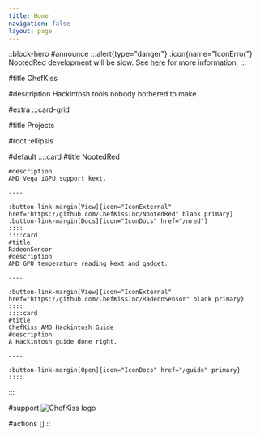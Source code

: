 ```yaml
---
title: Home
navigation: false
layout: page
---
```


::block-hero
#announce
:::alert{type="danger"}
:icon{name="IconError"} NootedRed development will be slow. See [here](/nred#whys-development-not-as-active-now) for more information.
:::

#title
ChefKiss

#description
Hackintosh tools nobody bothered to make

#extra
:::card-grid

#title
Projects

#root
:ellipsis

#default
    ::::card
    #title
    NootedRed

    #description
    AMD Vega iGPU support kext.

    ----

    :button-link-margin[View]{icon="IconExternal" href="https://github.com/ChefKissInc/NootedRed" blank primary}
    :button-link-margin[Docs]{icon="IconDocs" href="/nred"}
    ::::
    ::::card
    #title
    RadeonSensor
    #description
    AMD GPU temperature reading kext and gadget.

    ----

    :button-link-margin[View]{icon="IconExternal" href="https://github.com/ChefKissInc/RadeonSensor" blank primary}
    ::::
    ::::card
    #title
    ChefKiss AMD Hackintosh Guide
    #description
    A Hackintosh guide done right.

    ----

    :button-link-margin[Open]{icon="IconDocs" href="/guide" primary}
    ::::
:::

#support
![ChefKiss logo](/ChefKiss@2x.png)

#actions
[]
::
